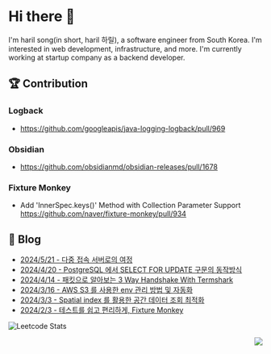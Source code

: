

# Hi there 👋

I'm haril song(in short, haril 하릴), a software engineer from South Korea. I'm interested in web development, infrastructure, and more.
 I'm currently working at startup company as a backend developer.

## 🏆 Contribution

### Logback

- https://github.com/googleapis/java-logging-logback/pull/969

### Obsidian

- https://github.com/obsidianmd/obsidian-releases/pull/1678

### Fixture Monkey

- Add 'InnerSpec.keys()' Method with Collection Parameter Support https://github.com/naver/fixture-monkey/pull/934

## 📄 Blog <br>
- [2024/5/21 - 다중 접속 서버로의 여정](https://haril.dev/blog/2024/05/21/Journey-to-a-multi-connect-server) <br>
- [2024/4/20 - PostgreSQL 에서 SELECT FOR UPDATE 구문의 동작방식](https://haril.dev/blog/2024/04/20/select-for-update-in-PostgreSQL) <br>
- [2024/4/14 - 패킷으로 알아보는 3 Way Handshake With Termshark](https://haril.dev/blog/2024/04/14/How-to-capturing-packet-with-termshark) <br>
- [2024/3/16 - AWS S3 를 사용한 env 관리 방법 및 자동화](https://haril.dev/blog/2024/03/16/Dotenv-management-with-AWS-S3-and-Automation) <br>
- [2024/3/3 - Spatial index 를 활용한 공간 데이터 조회 최적화](https://haril.dev/blog/2024/03/03/Spatial-index) <br>
- [2024/2/3 - 테스트를 쉽고 편리하게, Fixture Monkey](https://haril.dev/blog/2024/02/03/Fixture-Monkey) <br>


![Leetcode Stats](https://leetcard.jacoblin.cool/songkg7?theme=light&font=Lato&ext=heatmap)


<!-- 조회수 -->
<p align="right">
  <a href="https://hits.seeyoufarm.com"><img src="https://hits.seeyoufarm.com/api/count/incr/badge.svg?url=https%3A%2F%2Fgithub.com%2Fsongkg7&count_bg=%238D7BF5&title_bg=%23252323&icon=github.svg&icon_color=%23FFFDFD&title=hits&edge_flat=false"/></a>
</p>

